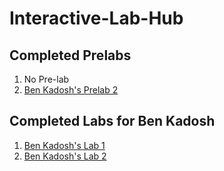 # Interactive-Lab-Hub


## Completed Prelabs
1. No Pre-lab
2. [Ben Kadosh's Prelab 2](https://github.com/BenKadosh1/IDD-Fa19-Lab2-Prelab)


## Completed Labs for Ben Kadosh
1. [Ben Kadosh's Lab 1](https://github.com/BenKadosh1/IDD-Fa19-Lab1/blob/master/README.md)
2. [Ben Kadosh's Lab 2](https://github.com/BenKadosh1/IDD-Fa19-Lab2/blob/master/README.md)
